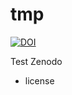 # tmp
[![DOI](https://zenodo.org/badge/372869000.svg)](https://zenodo.org/badge/latestdoi/372869000)

Test Zenodo
- license
